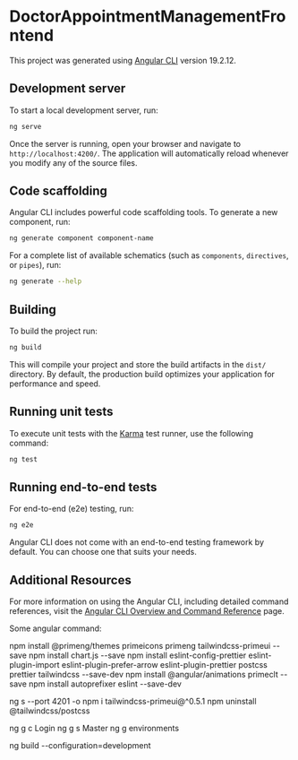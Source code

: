 # DoctorAppointmentManagementFrontend

This project was generated using [Angular CLI](https://github.com/angular/angular-cli) version 19.2.12.

## Development server

To start a local development server, run:

```bash
ng serve
```

Once the server is running, open your browser and navigate to `http://localhost:4200/`. The application will automatically reload whenever you modify any of the source files.

## Code scaffolding

Angular CLI includes powerful code scaffolding tools. To generate a new component, run:

```bash
ng generate component component-name
```

For a complete list of available schematics (such as `components`, `directives`, or `pipes`), run:

```bash
ng generate --help
```

## Building

To build the project run:

```bash
ng build
```

This will compile your project and store the build artifacts in the `dist/` directory. By default, the production build optimizes your application for performance and speed.

## Running unit tests

To execute unit tests with the [Karma](https://karma-runner.github.io) test runner, use the following command:

```bash
ng test
```

## Running end-to-end tests

For end-to-end (e2e) testing, run:

```bash
ng e2e
```

Angular CLI does not come with an end-to-end testing framework by default. You can choose one that suits your needs.

## Additional Resources

For more information on using the Angular CLI, including detailed command references, visit the [Angular CLI Overview and Command Reference](https://angular.dev/tools/cli) page.


Some angular command: 

npm install @primeng/themes primeicons primeng tailwindcss-primeui --save
npm install chart.js --save
npm install eslint-config-prettier eslint-plugin-import eslint-plugin-prefer-arrow eslint-plugin-prettier postcss prettier tailwindcss --save-dev
npm install @angular/animations primeclt --save
npm install autoprefixer eslint --save-dev

ng s --port 4201 -o
npm i tailwindcss-primeui@^0.5.1
npm uninstall @tailwindcss/postcss

ng g c Login
ng g s Master
ng g environments

ng build --configuration=development
